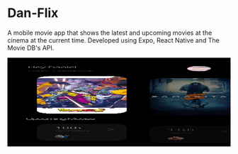 # Dan-Flix
A mobile movie app that shows the latest and upcoming movies at the cinema at the current time. Developed using Expo, React Native and The Movie DB's API.

<img src="https://github.com/danielashrafk/dan-flix/blob/main/assets/app-captures/Capture1.png" width="600" height="200">
<!-- ![Screenshot](https://github.com/danielashrafk/dan-flix/blob/main/assets/app-captures/Capture1.png)

![Screenshot](https://github.com/danielashrafk/dan-flix/blob/main/assets/app-captures/Capture2.png)

![Screenshot](https://github.com/danielashrafk/dan-flix/blob/main/assets/app-captures/Capture3.png)

![Screenshot](https://github.com/danielashrafk/dan-flix/blob/main/assets/app-captures/Capture4.png)

![Screenshot](https://github.com/danielashrafk/dan-flix/blob/main/assets/app-captures/Capture5.png) -->
